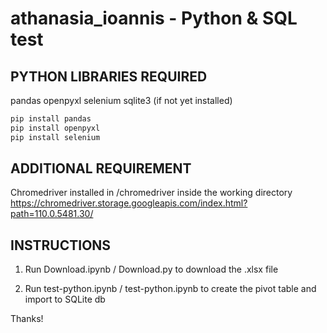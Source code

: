 # athanasia_ioannis - Python & SQL test

## PYTHON LIBRARIES REQUIRED

pandas
openpyxl
selenium
sqlite3 (if not yet installed)

```python
pip install pandas
pip install openpyxl
pip install selenium
```

## ADDITIONAL REQUIREMENT

Chromedriver installed in /chromedriver inside the working directory
https://chromedriver.storage.googleapis.com/index.html?path=110.0.5481.30/

## INSTRUCTIONS

1. Run Download.ipynb / Download.py to download the .xlsx file

2. Run test-python.ipynb / test-python.ipynb to create the pivot table and import to SQLite db

Thanks!
